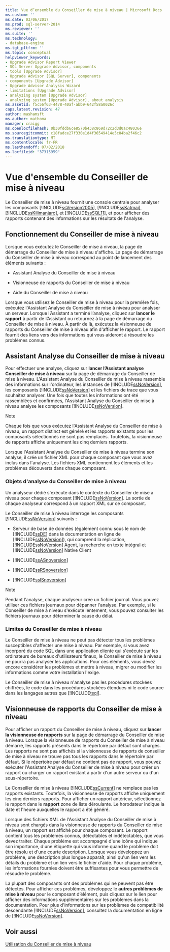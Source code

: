 ```yaml
---
title: Vue d’ensemble du Conseiller de mise à niveau | Microsoft Docs
ms.custom: ''
ms.date: 03/06/2017
ms.prod: sql-server-2014
ms.reviewer: ''
ms.suite: ''
ms.technology:
- database-engine
ms.tgt_pltfrm: ''
ms.topic: conceptual
helpviewer_keywords:
- Upgrade Advisor Report Viewer
- SQL Server Upgrade Advisor, components
- tools [Upgrade Advisor]
- Upgrade Advisor [SQL Server], components
- components [Upgrade Advisor]
- Upgrade Advisor Analysis Wizard
- limitations [Upgrade Advisor]
- analyzing system [Upgrade Advisor]
- analyzing system [Upgrade Advisor], about analysis
ms.assetid: f5c56f63-4478-40af-abb9-642f58a0026c
caps.latest.revision: 47
author: mashamsft
ms.author: mathoma
manager: craigg
ms.openlocfilehash: 0b30fddb6ce8570b438c869d72c2d3d0ac48036e
ms.sourcegitcommit: c18fadce27f330e1d4f36549414e5c84ba2f46c2
ms.translationtype: MT
ms.contentlocale: fr-FR
ms.lasthandoff: 07/02/2018
ms.locfileid: "37315959"
---
```

# <a name="upgrade-advisor-overview"></a>Vue d'ensemble du Conseiller de mise à niveau
  Le Conseiller de mise à niveau fournit une console centrale pour analyser les composants [!INCLUDE[ssVersion2005](../../includes/ssversion2005-md.md)], [!INCLUDE[ssKatmai](../../includes/sskatmai-md.md)], [!INCLUDE[ssKilimanjaro](../../includes/sskilimanjaro-md.md)], et [!INCLUDE[ssSQL11](../../includes/sssql11-md.md)], et pour afficher des rapports contenant des informations sur les résultats de l'analyse.  
  
## <a name="how-upgrade-advisor-works"></a>Fonctionnement du Conseiller de mise à niveau  
 Lorsque vous exécutez le Conseiller de mise à niveau, la page de démarrage du Conseiller de mise à niveau s'affiche. La page de démarrage du Conseiller de mise à niveau correspond au point de lancement des éléments suivants :  
  
-   Assistant Analyse du Conseiller de mise à niveau  
  
-   Visionneuse de rapports du Conseiller de mise à niveau  
  
-   Aide du Conseiller de mise à niveau  
  
 Lorsque vous utilisez le Conseiller de mise à niveau pour la première fois, exécutez l'Assistant Analyse du Conseiller de mise à niveau pour analyser un serveur. Lorsque l’Assistant a terminé l’analyse, cliquez sur **lancer le rapport** à partir de l’Assistant ou retournez à la page de démarrage du Conseiller de mise à niveau. À partir de là, exécutez la visionneuse de rapports du Conseiller de mise à niveau afin d'afficher le rapport. Le rapport fournit des liens vers des informations qui vous aideront à résoudre les problèmes connus.  
  
## <a name="upgrade-advisor-analysis-wizard"></a>Assistant Analyse du Conseiller de mise à niveau  
 Pour effectuer une analyse, cliquez sur **lancer l’Assistant analyse Conseiller de mise à niveau** sur la page de démarrage du Conseiller de mise à niveau. L'Assistant Analyse du Conseiller de mise à niveau rassemble des informations sur l'ordinateur, les instances de [!INCLUDE[ssNoVersion](../../includes/ssnoversion-md.md)], les composants [!INCLUDE[ssNoVersion](../../includes/ssnoversion-md.md)] et les fichiers de trace que vous souhaitez analyser. Une fois que toutes les informations ont été rassemblées et confirmées, l'Assistant Analyse du Conseiller de mise à niveau analyse les composants [!INCLUDE[ssNoVersion](../../includes/ssnoversion-md.md)].  
  
> [!NOTE]  
>  Chaque fois que vous exécutez l'Assistant Analyse du Conseiller de mise à niveau, un rapport distinct est généré et les rapports existants pour les composants sélectionnés ne sont pas remplacés. Toutefois, la visionneuse de rapports affiche uniquement les cinq derniers rapports.  
  
 Lorsque l'Assistant Analyse du Conseiller de mise à niveau termine son analyse, il crée un fichier XML pour chaque composant que vous avez inclus dans l'analyse. Les fichiers XML contiennent les éléments et les problèmes découverts dans chaque composant.  
  
### <a name="what-upgrade-advisor-analyzes"></a>Objets d'analyse du Conseiller de mise à niveau  
 Un analyseur dédié s'exécute dans le contexte du Conseiller de mise à niveau pour chaque composant [!INCLUDE[ssNoVersion](../../includes/ssnoversion-md.md)]. La sortie de chaque analyseur correspond à un rapport XML sur ce composant.  
  
 Le Conseiller de mise à niveau interroge les composants [!INCLUDE[ssNoVersion](../../includes/ssnoversion-md.md)] suivants :  
  
-   Serveur de base de données (également connu sous le nom de [!INCLUDE[ssDE](../../includes/ssde-md.md)] dans la documentation en ligne de [!INCLUDE[ssNoVersion](../../includes/ssnoversion-md.md)]), qui comprend la réplication, [!INCLUDE[ssNoVersion](../../includes/ssnoversion-md.md)] Agent, la recherche en texte intégral et [!INCLUDE[ssNoVersion](../../includes/ssnoversion-md.md)] Native Client  
  
-   [!INCLUDE[ssASnoversion](../../includes/ssasnoversion-md.md)]  
  
-   [!INCLUDE[ssRSnoversion](../../includes/ssrsnoversion-md.md)]  
  
-   [!INCLUDE[ssISnoversion](../../includes/ssisnoversion-md.md)]  
  
> [!NOTE]  
>  Pendant l'analyse, chaque analyseur crée un fichier journal. Vous pouvez utiliser ces fichiers journaux pour dépanner l'analyse. Par exemple, si le Conseiller de mise à niveau s'exécute lentement, vous pouvez consulter les fichiers journaux pour déterminer la cause du délai.  
  
### <a name="upgrade-advisor-limitations"></a>Limites du Conseiller de mise à niveau  
 Le Conseiller de mise à niveau ne peut pas détecter tous les problèmes susceptibles d'affecter une mise à niveau. Par exemple, si vous avez incorporé du code SQL dans une application cliente qui s'exécute sur les ordinateurs de bureaux d'utilisateurs finaux, le Conseiller de mise à niveau ne pourra pas analyser les applications. Pour ces éléments, vous devez encore considérer les problèmes et mettre à niveau, migrer ou modifier les informations comme votre installation l'exige.  
  
 Le Conseiller de mise à niveau n'analyse pas les procédures stockées chiffrées, le code dans les procédures stockées étendues ni le code source dans les langages autres que [!INCLUDE[tsql](../../includes/tsql-md.md)].  
  
## <a name="upgrade-advisor-report-viewer"></a>Visionneuse de rapports du Conseiller de mise à niveau  
 Pour afficher un rapport du Conseiller de mise à niveau, cliquez sur **lancer la visionneuse de rapports** sur la page de démarrage du Conseiller de mise à niveau. Lorsque la visionneuse de rapports du Conseiller de mise à niveau démarre, les rapports présents dans le répertoire par défaut sont chargés. Les rapports ne sont pas affichés si la visionneuse de rapports de conseiller de mise à niveau ne trouve pas tous les rapports dans le répertoire par défaut. Si le répertoire par défaut ne contient pas de rapport, vous pouvez exécuter l'Assistant Analyse du Conseiller de mise à niveau pour créer un rapport ou charger un rapport existant à partir d'un autre serveur ou d'un sous-répertoire.  
  
 Le Conseiller de mise à niveau [!INCLUDE[ssCurrent](../../includes/sscurrent-md.md)] ne remplace pas les rapports existants. Toutefois, la visionneuse de rapports affiche uniquement les cinq derniers rapports. Pour afficher un rapport antérieur, sélectionnez le rapport dans le **rapport** zone de liste déroulante. Le horodateur indique la date et l'heure auxquelles le rapport a été généré.  
  
 Lorsque des fichiers XML de l'Assistant Analyse du Conseiller de mise à niveau sont chargés dans la visionneuse de rapports du Conseiller de mise à niveau, un rapport est affiché pour chaque composant. Le rapport contient tous les problèmes connus, détectables et indétectables, que vous devez traiter. Chaque problème est accompagné d'une icône qui indique son importance, d'une étiquette qui vous informe quand le problème doit être résolu et d'une courte description. Lorsque vous développez un problème, une description plus longue apparaît, ainsi qu'un lien vers les détails du problème et un lien vers le fichier d'aide. Pour chaque problème, les informations fournies doivent être suffisantes pour vous permettre de résoudre le problème.  
  
 La plupart des composants ont des problèmes qui ne peuvent pas être détectés. Pour afficher ces problèmes, développez le **autres problèmes de mise à niveau** pour le composant d’élément, puis cliquez sur le lien pour afficher des informations supplémentaires sur les problèmes dans la documentation. Pour plus d'informations sur les problèmes de compatibilité descendante [!INCLUDE[ssNoVersion](../../includes/ssnoversion-md.md)], consultez la documentation en ligne de [!INCLUDE[ssNoVersion](../../includes/ssnoversion-md.md)].  
  
## <a name="see-also"></a>Voir aussi  
 [Utilisation du Conseiller de mise à niveau](../../../2014/sql-server/install/working-with-upgrade-advisor.md)  
  
  
